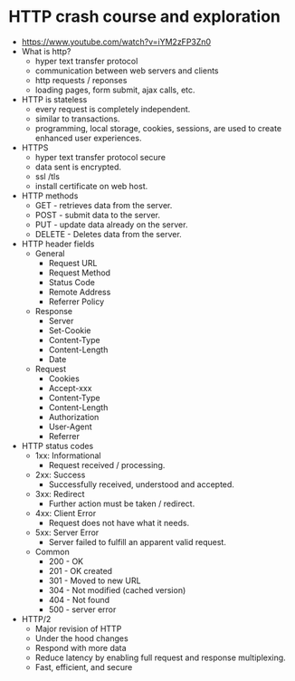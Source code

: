 # HTTP crash course and exploration

* <https://www.youtube.com/watch?v=iYM2zFP3Zn0>
* What is http?
  * hyper text transfer protocol
  * communication between web servers and clients
  * http requests / reponses
  * loading pages, form submit, ajax calls, etc.
* HTTP is stateless
  * every request is completely independent.
  * similar to transactions.
  * programming, local storage, cookies, sessions, are used to create enhanced user experiences.
* HTTPS
  * hyper text transfer protocol secure
  * data sent is encrypted.
  * ssl /tls
  * install certificate on web host.
* HTTP methods
  * GET - retrieves data from the server.
  * POST - submit data to the server.
  * PUT - update data already on the server.
  * DELETE - Deletes data from the server.
* HTTP header fields
  * General
    * Request URL
    * Request Method
    * Status Code
    * Remote Address
    * Referrer Policy
  * Response
    * Server
    * Set-Cookie
    * Content-Type
    * Content-Length
    * Date
  * Request
    * Cookies
    * Accept-xxx
    * Content-Type
    * Content-Length
    * Authorization
    * User-Agent
    * Referrer
* HTTP status codes
  * 1xx: Informational
    * Request received / processing.
  * 2xx: Success
    * Successfully received, understood and accepted.
  * 3xx: Redirect
    * Further action must be taken / redirect.
  * 4xx: Client Error
    * Request does not have what it needs.
  * 5xx: Server Error
    * Server failed to fulfill an apparent valid request.
  * Common
    * 200 - OK
    * 201 - OK created
    * 301 - Moved to new URL
    * 304 - Not modified (cached version)
    * 404 - Not found
    * 500 - server error
* HTTP/2
  * Major revision of HTTP
  * Under the hood changes
  * Respond with more data
  * Reduce latency by enabling full request and response multiplexing.
  * Fast, efficient, and secure